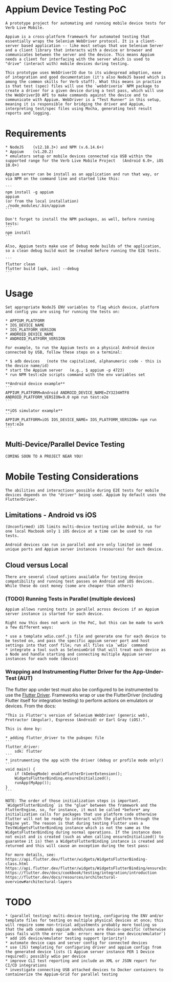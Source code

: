 
# Appium Device Testing PoC

    A prototype project for automating and running mobile device tests for Verb Live Mobile.

    Appium is a cross-platform framework for automated testing that essentially wraps the Selenium WebDriver protocol. It is a client-server based application -- like most setups that use Selenium Server and a client library that interacts with a device or browser and communicates between the server and the device. This means Appium needs a client for interfacing with the server which is used to "drive" (interact with) mobile devices during testing.

    This prototype uses WebDriverIO due to its widespread adoption, ease of integration and good documentation (it's also NodeJS based which is among the common skills for Verb staff). What this means in practice is that test (spec) files will use the `webdriverio` NPM package to create a driver for a given device during a test pass, which will use the WebDriverIO API to make commands against the device and to communicate with Appium. WebDriver is a "Test Runner" in this setup, meaning it is responsible for bridging the driver and Appium, interpreting test/spec files using Mocha, generating test result reports and logging.

# Requirements

    * NodeJS    (v12.18.3+) and NPM (v.6.14.6+)
    * Appium    (v1.20.2)
    * emulators setup or mobile devices connected via USB within the supported range for the Verb Live Mobile Project   (Android 6.0+, iOS 10.0+)

    Appium server can be install as an application and run that way, or via NPM on the command line and started like this:

    ```
    npm install -g appium
    appium
    (or from the local installation)
    ./node_modules/.bin/appium
    ```

    Don't forget to install the NPM packages, as well, before running tests:
    ```
    npm install
    ```

    Also, Appium tests make use of Debug mode builds of the application, so a clean debug build must be created before running the E2E tests.

    ```
    flutter clean
    flutter build [apk, ios] --debug
    ```

# Usage

    Set appropriate NodeJS ENV variables to flag which device, platform and config you are using for running the tests on:

    * APPIUM_PLATFORM
    * IOS_DEVICE_NAME
    * IOS_PLATFORM_VERSION
    * ANDROID_DEVICE_NAME
    * ANDROID_PLATFORM_VERSION

    For example, to run the Appium tests on a physical Android device connected by USB, follow these steps on a terminal:

    * $ adb devices   (note the capitalized, alphanumeric code - this is the device name/id)
    * start the Appium server   (e.g., $ appium -p 4723)
    * run NPM test:e2e scripts command with the env variables set

    **Android device example**
    ```
    APPIUM_PLATFORM=Android ANDROID_DEVICE_NAME=ZY3234HTF8 ANDROID_PLATFORM_VERSION=9.0 npm run test:e2e 
    ```

    **iOS simulator example**
    ```
    APPIUM_PLATFORM=iOS IOS_DEVICE_NAME= IOS_PLATFORM_VERSION= npm run test:e2e 
    ```

## Multi-Device/Parallel Device Testing

    COMING SOON TO A PROJECT NEAR YOU!


# Mobile Testing Considerations

    The abilities and interactions possible during E2E tests for mobile devices depends on the "driver" being used. Appium by default uses the FlutterDriver.

## Limitations - Android vs iOS

    (Unconfirmed) iOS limits multi-device testing unlike Android, so for one local Macbook only 1 iOS device at a time can be used to run tests. 
    
    Android devices can run in parallel and are only limited in need unique ports and Appium server instances (resources) for each device.

## Cloud versus Local

    There are several cloud options available for testing device compatibility and running test passes on Android and iOS devices. While these do cost money (some are cheaper than others)

### (TODO) Running Tests in Parallel (multiple devices)

    Appium allows running tests in parallel across devices if an Appium server instance is started for each device.

    Right now this does not work in the PoC, but this can be made to work a few different ways:

    * use a template wdio.conf.js file and generate one for each device to be tested on, and pass the specific appium server port and host settings into that conf file; run all files via `wdio` command
    * integrate a tool such as SeleniumGrid that will treat each device as a Node and handle starting and connecting multiple Appium server instances for each node (device)

### Wrapping and Instrumenting Flutter Driver for the App-Under-Test (AUT)

 The flutter app under test must also be configured to be instrumented to use the [Flutter Driver](https://api.flutter.dev/flutter/flutter_driver/flutter_driver-library.html). Frameworks wrap or use the FlutterDriver (including Flutter itself for integration testing) to perform actions on emulators or devices. From the docs:

    "This is Flutter's version of Selenium WebDriver (generic web), Protractor (Angular), Espresso (Android) or Earl Gray (iOS)."    

    This is done by:
    
    * adding flutter_driver to the pubspec file 
    ```
    flutter_driver:
        sdk: flutter
    ```
    * instrumenting the app with the driver (debug or profile mode only!)
    ```
    void main() {
        if (kDebugMode) enableFlutterDriverExtension();
        WidgetsFlutterBinding.ensureInitialized();
        runApp(MyApp());
    }
    ```

    NOTE: The order of those initialization steps is important. `WidgetFlutterBinding` is the "glue" between the framework and the FlutterEngine, so, for instance, it must be called *before* any initialization calls for packages that use platform code otherwise Flutter will not be ready to interact with the platform through the Engine yet. The reason is that during testing Flutter uses a TestWidgetsFlutterBinding instance which is not the same as the WidgetsFlutterBinding during normal operations. If the instance does not exist and is created (such as when calling ensureInitialized() to guarantee it is) then a WidgetsFlutterBinding instance is created and returned and this will cause an exception during the test pass:

    For more details, see:
    https://api.flutter.dev/flutter/widgets/WidgetsFlutterBinding-class.html
    https://api.flutter.dev/flutter/widgets/WidgetsFlutterBinding/ensureInitialized.html
    https://flutter.dev/docs/cookbook/testing/integration/introduction
    https://flutter.dev/docs/resources/architectural-overview#architectural-layers


# TODO

    * (parallel testing) multi-device testing, configuring the ENV and/or template files for testing on multiple physical devices at once; this will require some non-trivial adjustments probably more tooling so that the adb commands appium sends/uses are device-specific (otherwise pass fails with the error `adb: error: more than one device/emulator`)
    * add iOS device/emulator testing support (priority!)
    * automate device caps and server config for connected devices
    * use (JS) templating for configuring driver and appium configs from the generated device lists (1 Appium server instance PER 1 Device required); possibly wdio per device
    * improve CLI test reporting and include an XML or JSON report for CI/CD integrations
    * investigate connecting USB attached devices to Docker containers to containerize the Appium-Grid for parallel testing

